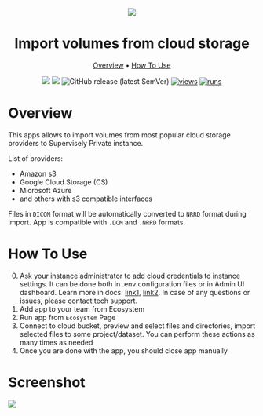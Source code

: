<div align="center" markdown>
<img src="https://user-images.githubusercontent.com/48913536/211368662-fe22dbe0-0542-4694-b1b9-8fdcb68216a4.png"/>

# Import volumes from cloud storage

<p align="center">
  <a href="#Overview">Overview</a> •
  <a href="#How-To-Use">How To Use</a>
</p>

[![](https://img.shields.io/badge/supervisely-ecosystem-brightgreen)](https://ecosystem.supervisely.com/apps/supervisely-ecosystem/import-volumes-from-cloud-storage)
[![](https://img.shields.io/badge/slack-chat-green.svg?logo=slack)](https://supervisely.com/slack)
![GitHub release (latest SemVer)](https://img.shields.io/github/v/release/supervisely-ecosystem/import-volumes-from-cloud-storage)
[![views](https://app.supervisely.com/img/badges/views/supervisely-ecosystem/import-volumes-from-cloud-storage.png)](https://supervisely.com)
[![runs](https://app.supervisely.com/img/badges/runs/supervisely-ecosystem/import-volumes-from-cloud-storage.png)](https://supervisely.com)

</div>

# Overview

This apps allows to import volumes from most popular cloud storage providers to Supervisely Private instance.

List of providers:
- Amazon s3
- Google Cloud Storage (CS)
- Microsoft Azure
- and others with s3 compatible interfaces

Files in `DICOM` format will be automatically converted to `NRRD` format during import.
App is compatible with `.DCM` and `.NRRD` formats.

# How To Use

0. Ask your instance administrator to add cloud credentials to instance settings. It can be done both in .env
   configuration files or in Admin UI dashboard. Learn more in docs: [link1](https://docs.supervisely.com/enterprise-edition/installation/post-installation#configure-your-instance),
   [link2](https://docs.supervisely.com/enterprise-edition/advanced-tuning/s3#links-plugin-cloud-providers-support).
   In case of any questions or issues, please contact tech support.
1. Add app to your team from Ecosystem
2. Run app from `Ecosystem` Page
3. Connect to cloud bucket, preview and select files and directories, import selected files to some project/dataset.
   You can perform these actions as many times as needed
4. Once you are done with the app, you should close app manually

# Screenshot

<img src="https://user-images.githubusercontent.com/48913536/211368654-336c49cb-aa0d-4ee2-b9c7-65b783ab9c59.png"/>
